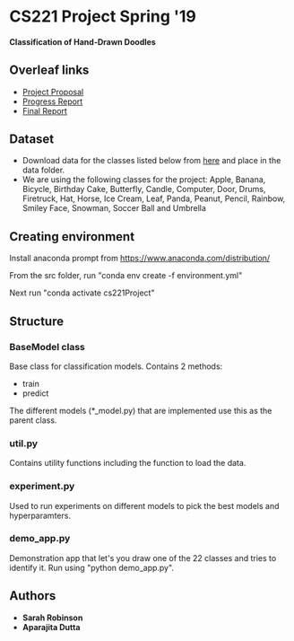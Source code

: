 # CS221 Project Spring '19 
#### Classification <and Generation> of Hand-Drawn Doodles

## Overleaf links
- [Project Proposal](https://www.overleaf.com/4471386335bswnnjtryszb)
- [Progress Report](https://www.overleaf.com/2186518721bfkwcrpyjcnk)
- [Final Report](https://www.overleaf.com/2837455734bbxwgzvpvmty)

## Dataset
- Download data for the classes listed below from [here](https://console.cloud.google.com/storage/browser/quickdraw_dataset/full/numpy_bitmap?pli=1) and place in the data folder.
- We are using the following classes for the project: Apple, Banana, Bicycle, Birthday Cake, Butterfly, Candle, Computer, Door, Drums, Firetruck, Hat, Horse, Ice Cream, Leaf, Panda, Peanut, Pencil, Rainbow, Smiley Face, Snowman, Soccer Ball and Umbrella

## Creating environment
Install anaconda prompt from  https://www.anaconda.com/distribution/

From the src folder, run "conda env create -f environment.yml"

Next run "conda activate cs221Project"

## Structure
### BaseModel class
Base class for classification models. Contains 2 methods:
* train
* predict

The different models (*_model.py) that are implemented use this as the parent class.

### util.py
Contains utility functions including the function to load the data.

### experiment.py
Used to run experiments on different models to pick the best models and hyperparamters.

### demo_app.py
Demonstration app that let's you draw one of the 22 classes and tries to identify it. Run using "python demo_app.py".

## Authors 
* **Sarah Robinson**
* **Aparajita Dutta**
